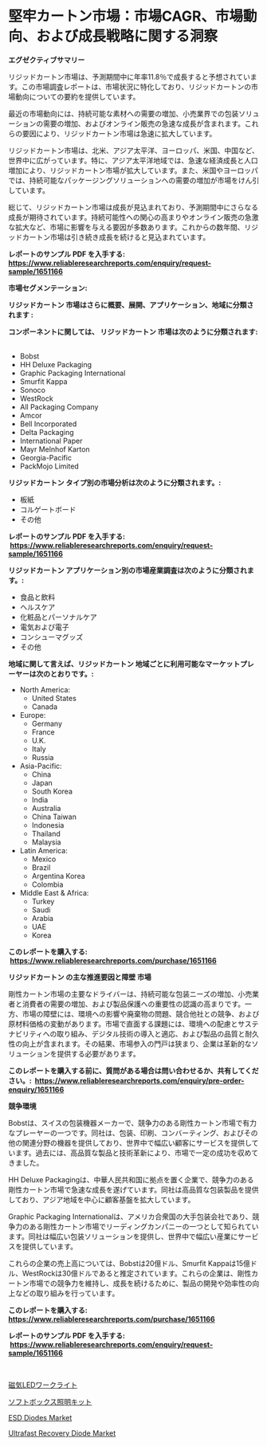 <p><h1>堅牢カートン市場：市場CAGR、市場動向、および成長戦略に関する洞察</h1></p><p><strong>エグゼクティブサマリー</strong></p>
<p><p>リジッドカートン市場は、予測期間中に年率11.8％で成長すると予想されています。この市場調査レポートは、市場状況に特化しており、リジッドカートンの市場動向についての要約を提供しています。</p><p>最近の市場動向には、持続可能な素材への需要の増加、小売業界での包装ソリューションの需要の増加、およびオンライン販売の急速な成長が含まれます。これらの要因により、リジッドカートン市場は急速に拡大しています。</p><p>リジッドカートン市場は、北米、アジア太平洋、ヨーロッパ、米国、中国など、世界中に広がっています。特に、アジア太平洋地域では、急速な経済成長と人口増加により、リジッドカートン市場が拡大しています。また、米国やヨーロッパでは、持続可能なパッケージングソリューションへの需要の増加が市場をけん引しています。</p><p>総じて、リジッドカートン市場は成長が見込まれており、予測期間中にさらなる成長が期待されています。持続可能性への関心の高まりやオンライン販売の急激な拡大など、市場に影響を与える要因が多数あります。これからの数年間、リジッドカートン市場は引き続き成長を続けると見込まれています。</p></p>
<p><strong>レポートのサンプル PDF を入手する: <a href="https://www.reliableresearchreports.com/enquiry/request-sample/1651166">https://www.reliableresearchreports.com/enquiry/request-sample/1651166</a></strong></p>
<p><strong>市場セグメンテーション:</strong></p>
<p><strong> リジッドカートン 市場はさらに概要、展開、アプリケーション、地域に分類されます :</strong></p>
<p><strong>コンポーネントに関しては、 リジッドカートン 市場は次のように分類されます: &nbsp;</strong></p>
<p><ul><li>Bobst</li><li>HH Deluxe Packaging</li><li>Graphic Packaging International</li><li>Smurfit Kappa</li><li>Sonoco</li><li>WestRock</li><li>All Packaging Company</li><li>Amcor</li><li>Bell Incorporated</li><li>Delta Packaging</li><li>International Paper</li><li>Mayr Melnhof Karton</li><li>Georgia-Pacific</li><li>PackMojo Limited</li></ul></p>
<p><strong> リジッドカートン タイプ別の市場分析は次のように分類されます。:</strong></p>
<p><ul><li>板紙</li><li>コルゲートボード</li><li>その他</li></ul></p>
<p><strong>レポートのサンプル PDF を入手する: &nbsp;<a href="https://www.reliableresearchreports.com/enquiry/request-sample/1651166">https://www.reliableresearchreports.com/enquiry/request-sample/1651166</a></strong></p>
<p><strong> リジッドカートン アプリケーション別の市場産業調査は次のように分類されます。:</strong></p>
<p><ul><li>食品と飲料</li><li>ヘルスケア</li><li>化粧品とパーソナルケア</li><li>電気および電子</li><li>コンシューマグッズ</li><li>その他</li></ul></p>
<p><strong>地域に関して言えば、リジッドカートン 地域ごとに利用可能なマーケットプレーヤーは次のとおりです。:</strong></p>
<p><ul>
    <li>
        North America:
        <ul>
            <li>United States</li>
            <li>Canada</li>
        </ul>
    </li>
    <li>
        Europe:
        <ul>
            <li>Germany</li>
            <li>France</li>
            <li>U.K.</li>
            <li>Italy</li>
            <li>Russia</li>
        </ul>
    </li>
    <li>
        Asia-Pacific:
        <ul>
            <li>China</li>
            <li>Japan</li>
            <li>South Korea</li>
            <li>India</li>
            <li>Australia</li>
            <li>China Taiwan</li>
            <li>Indonesia</li>
            <li>Thailand</li>
            <li>Malaysia</li>
        </ul>
    </li>
    <li>
        Latin America:
        <ul>
            <li>Mexico</li>
            <li>Brazil</li>
            <li>Argentina Korea</li>
            <li>Colombia</li>
        </ul>
    </li>
    <li>
        Middle East & Africa:
        <ul>
            <li>Turkey</li>
            <li>Saudi</li>
            <li>Arabia</li>
            <li>UAE</li>
            <li>Korea</li>
        </ul>
    </li>
    </ul></p>
<p><strong>このレポートを購入する: &nbsp;<a href="https://www.reliableresearchreports.com/purchase/1651166">https://www.reliableresearchreports.com/purchase/1651166</a></strong></p>
<p><strong>リジッドカートン の主な推進要因と障壁 市場</strong></p>
<p><p>剛性カートン市場の主要なドライバーは、持続可能な包装ニーズの増加、小売業者と消費者の需要の増加、および製品保護への重要性の認識の高まりです。一方、市場の障壁には、環境への影響や廃棄物の問題、競合他社との競争、および原材料価格の変動があります。市場で直面する課題には、環境への配慮とサステナビリティへの取り組み、デジタル技術の導入と適応、および製品の品質と耐久性の向上が含まれます。その結果、市場参入の門戸は狭まり、企業は革新的なソリューションを提供する必要があります。</p></p>
<p><strong>このレポートを購入する前に、質問がある場合は問い合わせるか、共有してください。:&nbsp; <a href="https://www.reliableresearchreports.com/enquiry/pre-order-enquiry/1651166">https://www.reliableresearchreports.com/enquiry/pre-order-enquiry/1651166</a></strong></p>
<p><strong>競争環境</strong></p>
<p><p>Bobstは、スイスの包装機器メーカーで、競争力のある剛性カートン市場で有力なプレーヤーの一つです。同社は、包装、印刷、コンバーティング、およびその他の関連分野の機器を提供しており、世界中で幅広い顧客にサービスを提供しています。過去には、高品質な製品と技術革新により、市場で一定の成功を収めてきました。</p><p>HH Deluxe Packagingは、中華人民共和国に拠点を置く企業で、競争力のある剛性カートン市場で急速な成長を遂げています。同社は高品質な包装製品を提供しており、アジア地域を中心に顧客基盤を拡大しています。</p><p>Graphic Packaging Internationalは、アメリカ合衆国の大手包装会社であり、競争力のある剛性カートン市場でリーディングカンパニーの一つとして知られています。同社は幅広い包装ソリューションを提供し、世界中で幅広い産業にサービスを提供しています。</p><p>これらの企業の売上高については、Bobstは20億ドル、Smurfit Kappaは15億ドル、WestRockは30億ドルであると推定されています。これらの企業は、剛性カートン市場での競争力を維持し、成長を続けるために、製品の開発や効率性の向上などの取り組みを行っています。</p></p>
<p><strong>このレポートを購入する: &nbsp; <a href="https://www.reliableresearchreports.com/purchase/1651166">https://www.reliableresearchreports.com/purchase/1651166</a></strong></p>
<p><strong>レポートのサンプル PDF を入手する: &nbsp;<a href="https://www.reliableresearchreports.com/enquiry/request-sample/1651166">https://www.reliableresearchreports.com/enquiry/request-sample/1651166</a></strong><strong></strong></p>
<p>&nbsp;</p>
<p><p><a href="https://github.com/RodHoppe07/Market-Research-Report-List-1/blob/main/689270010305.md">磁気LEDワークライト</a></p><p><a href="https://github.com/laurenreichert/Market-Research-Report-List-1/blob/main/939217410304.md">ソフトボックス照明キット</a></p><p><a href="https://github.com/provorikovar/Market-Research-Report-List-3/blob/main/esd-diodes-market.md">ESD Diodes Market</a></p><p><a href="https://github.com/CliffMedina6/Market-Research-Report-List-4/blob/main/ultrafast-recovery-diode-market.md">Ultrafast Recovery Diode Market</a></p></p>